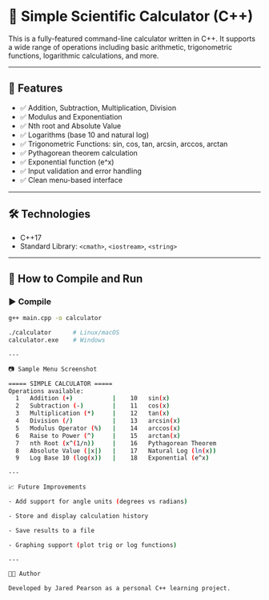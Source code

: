 # 🧮 Simple Scientific Calculator (C++)

This is a fully-featured command-line calculator written in C++. It supports a wide range of operations including basic arithmetic, trigonometric functions, logarithmic calculations, and more.

---

## 📌 Features

- ✅ Addition, Subtraction, Multiplication, Division
- ✅ Modulus and Exponentiation
- ✅ Nth root and Absolute Value
- ✅ Logarithms (base 10 and natural log)
- ✅ Trigonometric Functions: sin, cos, tan, arcsin, arccos, arctan
- ✅ Pythagorean theorem calculation
- ✅ Exponential function (e^x)
- ✅ Input validation and error handling
- ✅ Clean menu-based interface

---

## 🛠 Technologies

- C++17
- Standard Library: `<cmath>`, `<iostream>`, `<string>`

---

## 🚀 How to Compile and Run

### ▶️ Compile

```bash
g++ main.cpp -o calculator

./calculator      # Linux/macOS
calculator.exe    # Windows

---

📷 Sample Menu Screenshot

===== SIMPLE CALCULATOR =====
Operations available:
  1   Addition (+)           |    10   sin(x)
  2   Subtraction (-)        |    11   cos(x)
  3   Multiplication (*)     |    12   tan(x)
  4   Division (/)           |    13   arcsin(x)
  5   Modulus Operator (%)   |    14   arccos(x)
  6   Raise to Power (^)     |    15   arctan(x)
  7   nth Root (x^(1/n))     |    16   Pythagorean Theorem
  8   Absolute Value (|x|)   |    17   Natural Log (ln(x))
  9   Log Base 10 (log(x))   |    18   Exponential (e^x)

---

📈 Future Improvements

- Add support for angle units (degrees vs radians)

- Store and display calculation history

- Save results to a file

- Graphing support (plot trig or log functions)

---

👨‍💻 Author

Developed by Jared Pearson as a personal C++ learning project.
